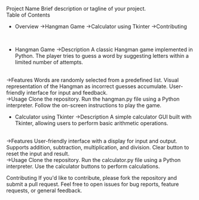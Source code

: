 Project Name
Brief description or tagline of your project.
<br>
Table of Contents
- Overview
  ->Hangman Game
  ->Calculator using Tkinter
  ->Contributing
 <br> 

* Hangman Game
->Description
A classic Hangman game implemented in Python. The player tries to guess a word by suggesting letters within a limited number of attempts.
<br>
->Features
Words are randomly selected from a predefined list.
Visual representation of the Hangman as incorrect guesses accumulate.
User-friendly interface for input and feedback.
<br>
->Usage
Clone the repository.
Run the hangman.py file using a Python interpreter.
Follow the on-screen instructions to play the game.
<br>

* Calculator using Tkinter
->Description
A simple calculator GUI built with Tkinter, allowing users to perform basic arithmetic operations.
<br>
->Features
User-friendly interface with a display for input and output.
Supports addition, subtraction, multiplication, and division.
Clear button to reset the input and result.
<br>
->Usage
Clone the repository.
Run the calculator.py file using a Python interpreter.
Use the calculator buttons to perform calculations.
<br>

Contributing
If you'd like to contribute, please fork the repository and submit a pull request. Feel free to open issues for bug reports, feature requests, or general feedback.
